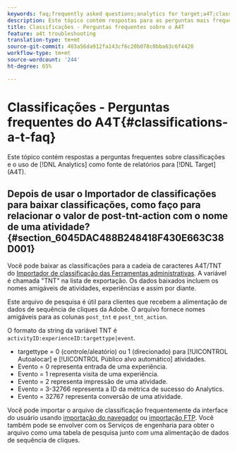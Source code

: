 ```yaml
---
keywords: faq;frequently asked questions;analytics for target;a4T;classifications;classification;classifications importer;post-tnt-action
description: Este tópico contém respostas para as perguntas mais frequentes sobre classificação e uso do Analytics como fonte de geração de relatórios para o Target (A4T).
title: Classificações - Perguntas frequentes sobre o A4T
feature: a4t troubleshooting
translation-type: tm+mt
source-git-commit: 403a56da912fa143cf6c20b078c0bba63c6f4420
workflow-type: tm+mt
source-wordcount: '244'
ht-degree: 65%

---
```



# Classificações - Perguntas frequentes do A4T{#classifications-a-t-faq}

Este tópico contém respostas a perguntas frequentes sobre classificações e o uso de [!DNL Analytics] como fonte de relatórios para [!DNL Target] (A4T).

## Depois de usar o Importador de classificações para baixar classificações, como faço para relacionar o valor de post-tnt-action com o nome de uma atividade? {#section_6045DAC488B248418F430E663C38D001}

Você pode baixar as classificações para a cadeia de caracteres A4T/TNT do [Importador de classificação das Ferramentas administrativas](https://experienceleague.adobe.com/docs/analytics/components/classifications/classifications-importer/c-working-with-saint.html). A variável é chamada &quot;TNT&quot; na lista de exportação. Os dados baixados incluem os nomes amigáveis de atividades, experiências e assim por diante.

Este arquivo de pesquisa é útil para clientes que recebem a alimentação de dados de sequência de cliques da Adobe. O arquivo fornece nomes amigáveis para as colunas `post_tnt` e `post_tnt_action`.

O formato da string da variável TNT é `activityID:experienceID:targettype|event`.

* targettype = 0 (controle/aleatório) ou 1 (direcionado) para [!UICONTROL Autoalocar] e [!UICONTROL Público alvo automático] atividades.
* Evento = 0 representa entrada de uma experiência.
* Evento = 1 representa visita de uma experiência.
* Evento = 2 representa impressão de uma atividade.
* Evento = 3-32766 representa a ID da métrica de sucesso do Analytics.
* Evento = 32767 representa conversão de uma atividade.

Você pode importar o arquivo de classificação frequentemente da interface do usuário usando [importação do navegador](https://docs.adobe.com/help/en/analytics/components/classifications/classifications-importer/browser-import.html) ou [importação FTP](https://docs.adobe.com/help/en/analytics/components/classifications/classifications-importer/import-file.html). Você também pode se envolver com os Serviços de engenharia para obter o arquivo como uma tabela de pesquisa junto com uma alimentação de dados de sequência de cliques.
